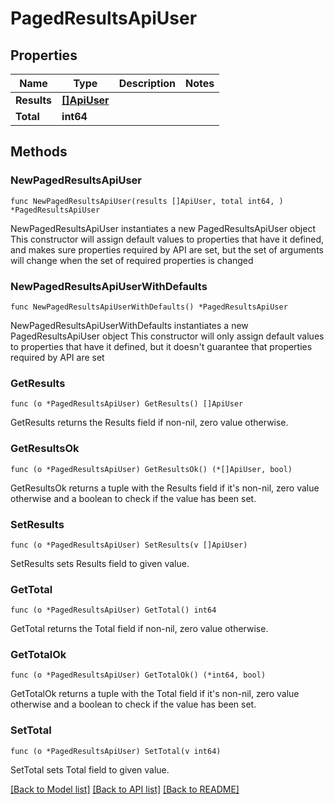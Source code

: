 # PagedResultsApiUser

## Properties

Name | Type | Description | Notes
------------ | ------------- | ------------- | -------------
**Results** | [**[]ApiUser**](ApiUser.md) |  | 
**Total** | **int64** |  | 

## Methods

### NewPagedResultsApiUser

`func NewPagedResultsApiUser(results []ApiUser, total int64, ) *PagedResultsApiUser`

NewPagedResultsApiUser instantiates a new PagedResultsApiUser object
This constructor will assign default values to properties that have it defined,
and makes sure properties required by API are set, but the set of arguments
will change when the set of required properties is changed

### NewPagedResultsApiUserWithDefaults

`func NewPagedResultsApiUserWithDefaults() *PagedResultsApiUser`

NewPagedResultsApiUserWithDefaults instantiates a new PagedResultsApiUser object
This constructor will only assign default values to properties that have it defined,
but it doesn't guarantee that properties required by API are set

### GetResults

`func (o *PagedResultsApiUser) GetResults() []ApiUser`

GetResults returns the Results field if non-nil, zero value otherwise.

### GetResultsOk

`func (o *PagedResultsApiUser) GetResultsOk() (*[]ApiUser, bool)`

GetResultsOk returns a tuple with the Results field if it's non-nil, zero value otherwise
and a boolean to check if the value has been set.

### SetResults

`func (o *PagedResultsApiUser) SetResults(v []ApiUser)`

SetResults sets Results field to given value.


### GetTotal

`func (o *PagedResultsApiUser) GetTotal() int64`

GetTotal returns the Total field if non-nil, zero value otherwise.

### GetTotalOk

`func (o *PagedResultsApiUser) GetTotalOk() (*int64, bool)`

GetTotalOk returns a tuple with the Total field if it's non-nil, zero value otherwise
and a boolean to check if the value has been set.

### SetTotal

`func (o *PagedResultsApiUser) SetTotal(v int64)`

SetTotal sets Total field to given value.



[[Back to Model list]](../README.md#documentation-for-models) [[Back to API list]](../README.md#documentation-for-api-endpoints) [[Back to README]](../README.md)


